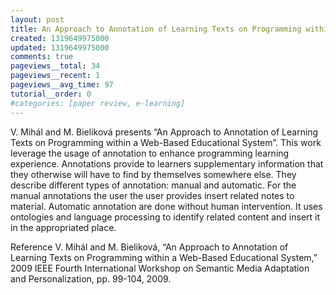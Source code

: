 ```yaml
---
layout: post
title: An Approach to Annotation of Learning Texts on Programming within a Web-Based Educational System - Paper Review
created: 1319649975000
updated: 1319649975000
comments: true
pageviews__total: 34
pageviews__recent: 1
pageviews__avg_time: 97
tutorial__order: 0
#categories: [paper review, e-learning]
---
```

V. Mihál and M. Bieliková presents “An Approach to Annotation of Learning Texts on Programming within a Web-Based Educational System”. This work leverage the usage of annotation to enhance programming learning experience. Annotations provide to learners supplementary information that they otherwise will have to find by themselves somewhere else.  They describe different types of annotation: manual and automatic. For the manual annotations the user the user provides insert related notes to material. Automatic annotation are done without human intervention. It uses ontologies and language processing to identify related content and insert it in the appropriated place.
<!--More-->

Reference
V. Mihál and M. Bieliková, “An Approach to Annotation of Learning Texts on Programming within a Web-Based Educational System,” 2009 IEEE Fourth International Workshop on Semantic Media Adaptation and Personalization, pp. 99-104, 2009.
